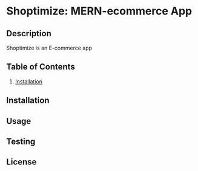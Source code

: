 # Shoptimize: MERN-ecommerce App

## Description
Shoptimize is an E-commerce app

## Table of Contents
1. [Installation](#installation)
<!-- 2. [Usage](#usage)
3. [Example](#example)
4. [Technologies Used](#technologies-used)
5. [License](#license)
6. [Contributions/Questions](#contributionsquestions) -->

## Installation 
## Usage 
## Testing
## License